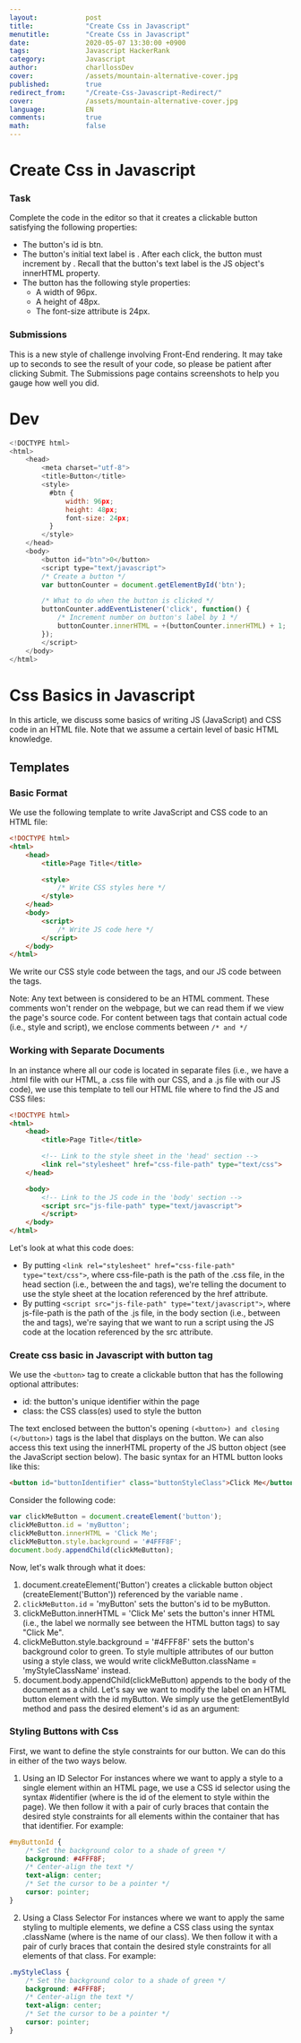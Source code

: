 ```yaml
---
layout:            post
title:             "Create Css in Javascript"
menutitle:         "Create Css in Javascript"
date:              2020-05-07 13:30:00 +0900
tags:              Javascript HackerRank
category:          Javascript
author:            charllossDev
cover:             /assets/mountain-alternative-cover.jpg
published:         true
redirect_from:     "/Create-Css-Javascript-Redirect/"
cover:             /assets/mountain-alternative-cover.jpg
language:          EN
comments:          true
math:			   false
---
```


# Create Css in Javascript

### Task

Complete the code in the editor so that it creates a clickable button satisfying the following properties:

* The button's id is btn.
* The button's initial text label is . After each click, the button must increment by . Recall that the button's text label is the JS object's innerHTML property.
* The button has the following style properties:
  + A width of 96px.
  + A height of 48px.
  + The font-size attribute is 24px.

### Submissions

This is a new style of challenge involving Front-End rendering. It may take up to  seconds to see the result of your code, so please be patient after clicking Submit. The Submissions page contains screenshots to help you gauge how well you did.

# Dev
```js
<!DOCTYPE html>
<html>
    <head>
        <meta charset="utf-8">
        <title>Button</title>
        <style>
          #btn {
              width: 96px;
              height: 48px;
              font-size: 24px;
          }
        </style>
    </head>
    <body>
        <button id="btn">0</button>
        <script type="text/javascript">
        /* Create a button */
        var buttonCounter = document.getElementById('btn');

        /* What to do when the button is clicked */
        buttonCounter.addEventListener('click', function() {
            /* Increment number on button's label by 1 */
            buttonCounter.innerHTML = +(buttonCounter.innerHTML) + 1;
        });
        </script>
    </body>
</html>

```

# Css Basics in Javascript
In this article, we discuss some basics of writing JS (JavaScript) and CSS code in an HTML file. Note that we assume a certain level of basic HTML knowledge.

## Templates

### Basic Format
We use the following template to write JavaScript and CSS code to an HTML file:

```html
<!DOCTYPE html>
<html>
    <head>
        <title>Page Title</title>

        <style>
            /* Write CSS styles here */
        </style>
    </head>
    <body>
        <script>
            /* Write JS code here */
        </script>
    </body>
</html>
```

We write our CSS style code between the <style> and </style> tags, and our JS code between the <script> and </script> tags.

Note: Any text between <!-- and --> is considered to be an HTML comment. These comments won't render on the webpage, but we can read them if we view the page's source code. For content between tags that contain actual code (i.e., style and script), we enclose comments between `/* and */`

### Working with Separate Documents
In an instance where all our code is located in separate files (i.e., we have a .html file with our HTML, a .css file with our CSS, and a .js file with our JS code), we use this template to tell our HTML file where to find the JS and CSS files:

```html
<!DOCTYPE html>
<html>
    <head>
        <title>Page Title</title>

        <!-- Link to the style sheet in the 'head' section -->
        <link rel="stylesheet" href="css-file-path" type="text/css">
    </head>

    <body>
        <!-- Link to the JS code in the 'body' section -->
        <script src="js-file-path" type="text/javascript">
        </script>
    </body>
</html>
```
Let's look at what this code does:

* By putting `<link rel="stylesheet" href="css-file-path" type="text/css">`, where css-file-path is the path of the .css file, in the head section (i.e., between the <head> and </head> tags), we're telling the document to use the style sheet at the location referenced by the href attribute.
* By putting `<script src="js-file-path" type="text/javascript">`, where js-file-path is the path of the .js file, in the body section (i.e., between the <body> and </body> tags), we're saying that we want to run a script using the JS code at the location referenced by the src attribute.

### Create css basic in Javascript with button tag

We use the `<button>` tag to create a clickable button that has the following optional attributes:

* id: the button's unique identifier within the page
* class: the CSS class(es) used to style the button

The text enclosed between the button's opening `(<button>) and closing (</button>)` tags is the label that displays on the button. We can also access this text using the innerHTML property of the JS button object (see the JavaScript section below). The basic syntax for an HTML button looks like this:
```html
<button id="buttonIdentifier" class="buttonStyleClass">Click Me</button>
```


Consider the following code:
```js
var clickMeButton = document.createElement('button');
clickMeButton.id = 'myButton';
clickMeButton.innerHTML = 'Click Me';
clickMeButton.style.background = '#4FFF8F';
document.body.appendChild(clickMeButton);
```

Now, let's walk through what it does:

1. document.createElement('Button') creates a clickable button object (createElement('Button')) referenced by the variable name .
2. `clickMeButton.id` = 'myButton' sets the button's id to be myButton.
3. clickMeButton.innerHTML = 'Click Me' sets the button's inner HTML (i.e., the label we normally see between the HTML button tags) to say "Click Me".
4. clickMeButton.style.background = '#4FFF8F' sets the button's background color to green. To style multiple attributes of our button using a style class, we would write clickMeButton.className = 'myStyleClassName' instead.
5. document.body.appendChild(clickMeButton) appends  to the body of the document as a child.
Let's say we want to modify the label on an HTML button element with the id myButton. We simply use the getElementById method and pass the desired element's id as an argument:

### Styling Buttons with Css
First, we want to define the style constraints for our button. We can do this in either of the two ways below.

1. Using an ID Selector
For instances where we want to apply a style to a single element within an HTML page, we use a CSS id selector using the syntax #identifier (where  is the id of the element to style within the page). We then follow it with a pair of curly braces that contain the desired style constraints for all elements within the container that has that identifier. For example:
```Css
#myButtonId {
    /* Set the background color to a shade of green */
    background: #4FFF8F;
    /* Center-align the text */
    text-align: center;
    /* Set the cursor to be a pointer */
    cursor: pointer;
}
```

2. Using a Class Selector
For instances where we want to apply the same styling to multiple elements, we define a CSS class using the syntax .className (where  is the name of our class). We then follow it with a pair of curly braces that contain the desired style constraints for all elements of that class. For example:
```css
.myStyleClass {
    /* Set the background color to a shade of green */
    background: #4FFF8F;
    /* Center-align the text */
    text-align: center;
    /* Set the cursor to be a pointer */
    cursor: pointer;
}
```
